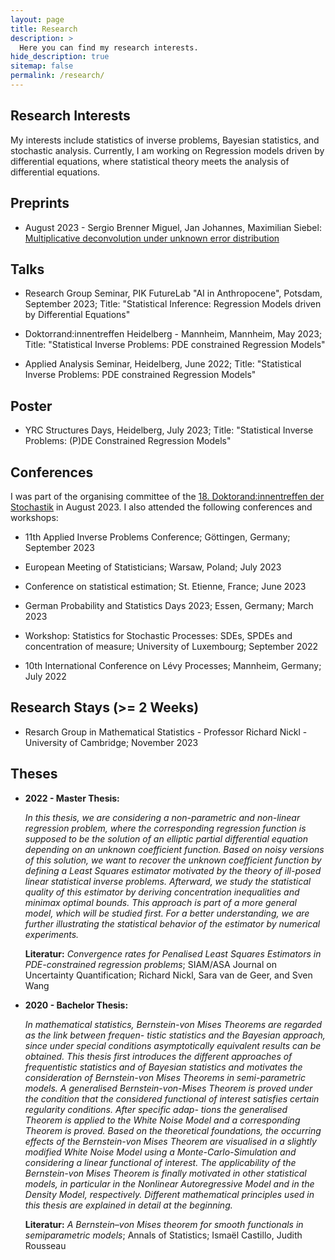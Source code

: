 ```yaml
---
layout: page
title: Research
description: >
  Here you can find my research interests.
hide_description: true
sitemap: false
permalink: /research/
---
```


## Research Interests

My interests include statistics of inverse problems, Bayesian statistics, and stochastic analysis. Currently, I am working on Regression models driven by differential equations, where statistical theory meets the analysis of differential equations.

## Preprints

* August 2023 - Sergio Brenner Miguel, Jan Johannes, Maximilian Siebel: [Multiplicative deconvolution under unknown error distribution](https://arxiv.org/abs/2308.08423)

## Talks

* Research Group Seminar, PIK FutureLab "AI in Anthropocene", Potsdam, September 2023; Title: "Statistical Inference: Regression Models driven by Differential Equations"

* Doktorrand:innentreffen Heidelberg - Mannheim, Mannheim, May 2023; Title: "Statistical Inverse Problems: PDE constrained Regression Models"

* Applied Analysis Seminar, Heidelberg, June 2022; Title: "Statistical Inverse Problems: PDE constrained Regression Models"

## Poster

* YRC Structures Days, Heidelberg, July 2023; Title: "Statistical Inverse Problems: (P)DE Constrained Regression Models"

## Conferences

I was part of the organising committee of the [18. Doktorand:innentreffen der Stochastik](https://stat.math.uni-heidelberg.de/dts2023/index.html) in August 2023. I also attended the following conferences and workshops:

* 11th Applied Inverse Problems Conference; Göttingen, Germany; September 2023

* European Meeting of Statisticians; Warsaw, Poland; July 2023

* Conference on statistical estimation; St. Etienne, France; June 2023

* German Probability and Statistics Days 2023; Essen, Germany; March 2023 

* Workshop: Statistics for Stochastic Processes: SDEs, SPDEs and concentration of measure; University of Luxembourg; September 2022 

* 10th International Conference on Lévy Processes; Mannheim, Germany; July 2022

## Research Stays (>= 2 Weeks)

* Resarch Group in Mathematical Statistics - Professor Richard Nickl - University of Cambridge; November 2023


## Theses 

* **2022 - Master Thesis:**

    _In this thesis, we are considering a non-parametric and non-linear regression problem, where the corresponding regression function is supposed to be the solution of an elliptic partial differential equation depending on an unknown coefficient function. Based on noisy versions of this solution, we want to recover the unknown coefficient function by defining a Least Squares estimator motivated by the theory of ill-posed linear statistical inverse problems. Afterward, we study the statistical quality of this estimator by deriving concentration inequalities and minimax optimal bounds. This approach is part of a more general model, which will be studied first. For a better understanding, we are further illustrating the statistical behavior of the estimator by numerical experiments._
    
    **Literatur:** _Convergence rates for Penalised Least Squares Estimators in PDE-constrained regression problems_; SIAM/ASA Journal on Uncertainty Quantification; Richard Nickl, Sara van de Geer, and Sven Wang

* **2020 - Bachelor Thesis:**

    _In mathematical statistics, Bernstein-von Mises Theorems are regarded as the link between frequen- tistic statistics and the Bayesian approach, since under special conditions asymptotically equivalent results can be obtained. This thesis first introduces the different approaches of frequentistic statistics and of Bayesian statistics and motivates the consideration of Bernstein-von Mises Theorems in semi-parametric models. A generalised Bernstein-von-Mises Theorem is proved under the condition that the considered functional of interest satisfies certain regularity conditions. After specific adap- tions the generalised Theorem is applied to the White Noise Model and a corresponding Theorem is proved. Based on the theoretical foundations, the occurring effects of the Bernstein-von Mises Theorem are visualised in a slightly modified White Noise Model using a Monte-Carlo-Simulation and considering a linear functional of interest. The applicability of the Bernstein-von Mises Theorem is finally motivated in other statistical models, in particular in the Nonlinear Autoregressive Model and in the Density Model, respectively. Different mathematical principles used in this thesis are explained in detail at the beginning._
    
    **Literatur:** _A Bernstein–von Mises theorem for smooth functionals in semiparametric models_; Annals of Statistics; Ismaël Castillo, Judith Rousseau
